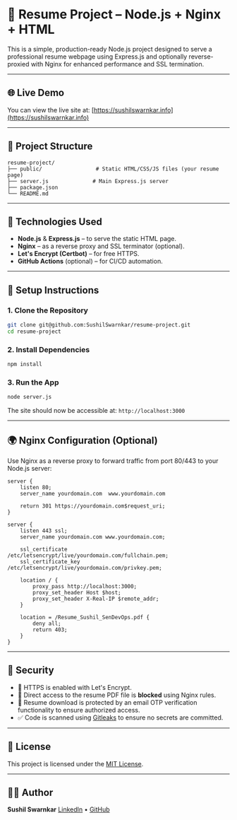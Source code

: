 # 🚀 Resume Project – Node.js + Nginx + HTML

This is a simple, production-ready Node.js project designed to serve a professional resume webpage using Express.js and optionally reverse-proxied with Nginx for enhanced performance and SSL termination.

---

## 🌐 Live Demo

You can view the live site at: [https://sushilswarnkar.info](https://sushilswarnkar.info)

---

## 📁 Project Structure

```
resume-project/
├── public/                 # Static HTML/CSS/JS files (your resume page)
├── server.js              # Main Express.js server
├── package.json
└── README.md
```

---

## 💠 Technologies Used

* **Node.js** & **Express.js** – to serve the static HTML page.
* **Nginx** – as a reverse proxy and SSL terminator (optional).
* **Let's Encrypt (Certbot)** – for free HTTPS.
* **GitHub Actions** (optional) – for CI/CD automation.

---

## 🚀 Setup Instructions

### 1. Clone the Repository

```bash
git clone git@github.com:SushilSwarnkar/resume-project.git
cd resume-project
```

### 2. Install Dependencies

```bash
npm install
```

### 3. Run the App

```bash
node server.js
```

The site should now be accessible at: `http://localhost:3000`

---

## 🌍 Nginx Configuration (Optional)

Use Nginx as a reverse proxy to forward traffic from port 80/443 to your Node.js server:

```nginx
server {
    listen 80;
    server_name yourdomain.com  www.yourdomain.com

    return 301 https://yourdomain.com$request_uri;
}

server {
    listen 443 ssl;
    server_name yourdomain.com www.yourdomain.com;

    ssl_certificate /etc/letsencrypt/live/yourdomain.com/fullchain.pem;
    ssl_certificate_key /etc/letsencrypt/live/yourdomain.com/privkey.pem;

    location / {
        proxy_pass http://localhost:3000;
        proxy_set_header Host $host;
        proxy_set_header X-Real-IP $remote_addr;
    }

    location = /Resume_Sushil_SenDevOps.pdf {
        deny all;
        return 403;
    }
}
```

---

## 🔐 Security

* 🔐 HTTPS is enabled with Let's Encrypt.
* 📄 Direct access to the resume PDF file is **blocked** using Nginx rules.
* 📧 Resume download is protected by an email OTP verification functionality to ensure authorized access.
* ✅ Code is scanned using [Gitleaks](https://github.com/gitleaks/gitleaks) to ensure no secrets are committed.

---

## 📜 License

This project is licensed under the [MIT License](LICENSE).

---

## 🙇‍♂️ Author

**Sushil Swarnkar**
[LinkedIn](https://linkedin.com/in/sushil-swarnkar) • [GitHub](https://github.com/SushilSwarnkar)
